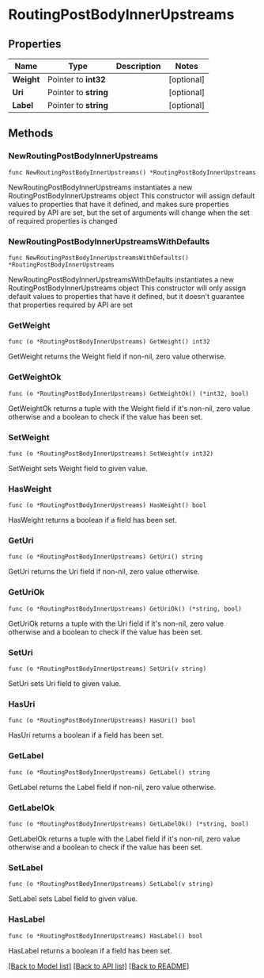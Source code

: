 # RoutingPostBodyInnerUpstreams

## Properties

Name | Type | Description | Notes
------------ | ------------- | ------------- | -------------
**Weight** | Pointer to **int32** |  | [optional] 
**Uri** | Pointer to **string** |  | [optional] 
**Label** | Pointer to **string** |  | [optional] 

## Methods

### NewRoutingPostBodyInnerUpstreams

`func NewRoutingPostBodyInnerUpstreams() *RoutingPostBodyInnerUpstreams`

NewRoutingPostBodyInnerUpstreams instantiates a new RoutingPostBodyInnerUpstreams object
This constructor will assign default values to properties that have it defined,
and makes sure properties required by API are set, but the set of arguments
will change when the set of required properties is changed

### NewRoutingPostBodyInnerUpstreamsWithDefaults

`func NewRoutingPostBodyInnerUpstreamsWithDefaults() *RoutingPostBodyInnerUpstreams`

NewRoutingPostBodyInnerUpstreamsWithDefaults instantiates a new RoutingPostBodyInnerUpstreams object
This constructor will only assign default values to properties that have it defined,
but it doesn't guarantee that properties required by API are set

### GetWeight

`func (o *RoutingPostBodyInnerUpstreams) GetWeight() int32`

GetWeight returns the Weight field if non-nil, zero value otherwise.

### GetWeightOk

`func (o *RoutingPostBodyInnerUpstreams) GetWeightOk() (*int32, bool)`

GetWeightOk returns a tuple with the Weight field if it's non-nil, zero value otherwise
and a boolean to check if the value has been set.

### SetWeight

`func (o *RoutingPostBodyInnerUpstreams) SetWeight(v int32)`

SetWeight sets Weight field to given value.

### HasWeight

`func (o *RoutingPostBodyInnerUpstreams) HasWeight() bool`

HasWeight returns a boolean if a field has been set.

### GetUri

`func (o *RoutingPostBodyInnerUpstreams) GetUri() string`

GetUri returns the Uri field if non-nil, zero value otherwise.

### GetUriOk

`func (o *RoutingPostBodyInnerUpstreams) GetUriOk() (*string, bool)`

GetUriOk returns a tuple with the Uri field if it's non-nil, zero value otherwise
and a boolean to check if the value has been set.

### SetUri

`func (o *RoutingPostBodyInnerUpstreams) SetUri(v string)`

SetUri sets Uri field to given value.

### HasUri

`func (o *RoutingPostBodyInnerUpstreams) HasUri() bool`

HasUri returns a boolean if a field has been set.

### GetLabel

`func (o *RoutingPostBodyInnerUpstreams) GetLabel() string`

GetLabel returns the Label field if non-nil, zero value otherwise.

### GetLabelOk

`func (o *RoutingPostBodyInnerUpstreams) GetLabelOk() (*string, bool)`

GetLabelOk returns a tuple with the Label field if it's non-nil, zero value otherwise
and a boolean to check if the value has been set.

### SetLabel

`func (o *RoutingPostBodyInnerUpstreams) SetLabel(v string)`

SetLabel sets Label field to given value.

### HasLabel

`func (o *RoutingPostBodyInnerUpstreams) HasLabel() bool`

HasLabel returns a boolean if a field has been set.


[[Back to Model list]](../README.md#documentation-for-models) [[Back to API list]](../README.md#documentation-for-api-endpoints) [[Back to README]](../README.md)


